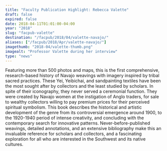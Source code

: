 ```yaml
---
title: "Faculty Publication Highlight: Rebecca Valette"
draft: false
expired: false
date: 2018-04-11T01:01:00-04:00
year: "2018"
slug: "facpub-valette"
destination: "/facpub/2018/04/valette-navajo/"
aliases: ["/facpub/2018/Apr/valette-navajo/"]
imagethumb: "2018-04/valette-thumb.png"
imagealt: "Professor Valette during her interview"
type: "news"
---
```


Featuring more than 500 photos and maps, this is the first comprehensive, research-based history of Navajo weavings with imagery inspired by tribal sacred practices. These Yei, Yeibichai, and sandpainting textiles have been the most sought after by collectors and the least studied by scholars. In spite of their iconography, they never served a ceremonial function. They were created by Navajo women at the instigation of Anglo traders, for sale to wealthy collectors willing to pay premium prices for their perceived spiritual symbolism. This book describes the historical and artistic development of the genre from its controversial emergence around 1900, to the 1920-1940 period of intense creativity, and concluding with the contemporary search for innovative patterns. Never-before-published weavings, detailed annotations, and an extensive bibliography make this an invaluable reference for scholars and collectors, and a fascinating exploration for all who are interested in the Southwest and its native cultures.
